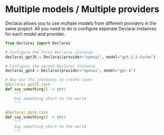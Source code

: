 # Multiple models / Multiple providers

Declarai allows you to use multiple models from different providers in the same project.
All you need to do is configure seperate Declarai instances for each model and provider.

```python
from declarai import Declarai

# Configure the first Declarai instance
declarai_gpt35 = Declarai(provider="openai", model="gpt-3.5-turbo")

# Configure the second Declarai instance
declarai_gpt4 = Declarai(provider="openai", model="gpt-4")

# Now use the instances to create tasks
@declarai_gpt35.task
def say_something() -> str:
    """
    Say something short to the world
    """
    
@declarai_gpt4.task
def say_something() -> str:
    """
    Say something short to the world
    """

```
